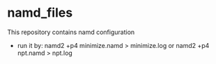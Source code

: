# namd_files
This repository contains namd configuration
* run it by: namd2 +p4 minimize.namd > minimize.log or 
namd2 +p4 npt.namd > npt.log
